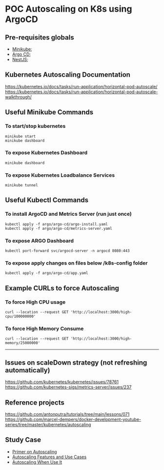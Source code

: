 # POC Autoscaling on K8s using ArgoCD

## Pre-requisites globals

- [Minikube](https://minikube.sigs.k8s.io/docs/start/);
- [Argo CD](https://argo-cd.readthedocs.io/en/stable/);
- [NestJS](https://docs.nestjs.com/);

## Kubernetes Autoscaling Documentation
https://kubernetes.io/docs/tasks/run-application/horizontal-pod-autoscale/
https://kubernetes.io/docs/tasks/run-application/horizontal-pod-autoscale-walkthrough/


## Useful Minikube Commands

### To start/stop kubernetes

```
minikube start
minikube dashboard
```

### To expose Kubernetes Dashboard

`minikube dashboard`

### To expose Kubernetes Loadbalance Services

`minikube tunnel`

## Useful Kubectl Commands

### To install ArgoCD and Metrics Server (run just once)

```
kubectl apply -f argo/argo-cd/argo-install.yaml
kubectl apply -f argo/argo-cd/metrics-server.yaml
```

### To expose ARGO Dashboard

`kubectl port-forward svc/argocd-server -n argocd 8080:443`

### To expose apply changes on files below /k8s-config folder

`kubectl apply -f argo/argo-cd/app.yaml`

## Example CURLs to force Autoscaling

### To force High CPU usage

```
curl --location --request GET 'http://localhost:3000/high-cpu/100000000'
```

### To force High Memory Consume

```
curl --location --request GET 'http://localhost:3000/high-memory/25000000'
```

<hr/>

## Issues on scaleDown strategy (not refreshing automatically)
https://github.com/kubernetes/kubernetes/issues/78761
https://github.com/kubernetes-sigs/metrics-server/issues/237


## Reference projects
https://github.com/antonputra/tutorials/tree/main/lessons/071
https://github.com/marcel-dempers/docker-development-youtube-series/tree/master/kubernetes/autoscaling

## Study Case

- [Primer on Autoscaling](https://medium.com/expedia-group-tech/autoscaling-in-kubernetes-a-primer-on-autoscaling-7b8f0f95a928)
- [Autoscaling Features and Use Cases](https://medium.com/expedia-group-tech/autoscaling-in-kubernetes-options-features-and-use-cases-c8a6ce145957)
- [Autoscaling When Use It](https://medium.com/expedia-group-tech/autoscaling-in-kubernetes-why-doesnt-the-horizontal-pod-autoscaler-work-for-me-5f0094694054)
